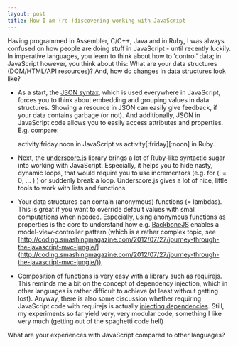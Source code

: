 ```yaml
---
layout: post
title: How I am (re-)discovering working with JavaScript
---
```


Having programmed in Assembler, C/C++, Java and in Ruby, I was always confused on how people are doing stuff in JavaScript - until recently luckily. In imperative languages, you learn to think about how to 'control' data; in JavaScript however, you think about this: What are your data structures (DOM/HTML/API resources)? And, how do changes in data structures look like?

* As a start, the [JSON syntax](http://www.json.org/), which is used everywhere in JavaScript, forces you to think about embedding and grouping values in data structures. Showing a resource in JSON can easily give feedback, if your data contains garbage (or not). And additionally, JSON in JavaScript code allows you to easily access attributes and properties. E.g. compare:
   
    activity.friday.noon in JavaScript vs activity[:friday][:noon] in Ruby.

* Next, the [underscore.js](http://underscorejs.org/) library brings a lot of Ruby-like syntactic sugar into working with JavaScript. Especially, it helps you to hide nasty, dynamic loops, that would require you to use incrementors (e.g. for (i = 0; ... ) ) or suddenly break a loop. Underscore.js gives a lot of nice, little tools to work with lists and functions. 

* Your data structures can contain (anonymous) functions (= lambdas). This is great if you want to override default values with small computations when needed. Especially, using anonymous functions as properties is the core to understand how e.g. [BackboneJS](http://backbonejs.org/) enables a model-view-controller pattern (which is a rather complex topic, see [http://coding.smashingmagazine.com/2012/07/27/journey-through-the-javascript-mvc-jungle/](http://coding.smashingmagazine.com/2012/07/27/journey-through-the-javascript-mvc-jungle/)) 

* Composition of functions is very easy with a library such as [requirejs](http://requirejs.org/). This reminds me a bit on the concept of dependency injection, which in other languages is rather difficult to achieve (at least without getting lost). Anyway, there is also some discussion whether requiring JavaScript code with requirejs is actually [injecting dependencies](http://stackoverflow.com/questions/7708194/dependency-injection-with-requirejs). Still, my experiments so far yield very, very modular code, something I like very much (getting out of the spaghetti code hell)

What are your experiences with JavaScript compared to other languages?
